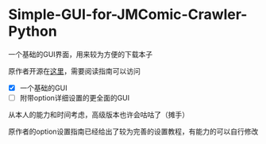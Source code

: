 # Simple-GUI-for-JMComic-Crawler-Python
一个基础的GUI界面，用来较为方便的下载本子

原作者开源在[这里](https://github.com/hect0x7/JMComic-Crawler-Python)，需要阅读指南可以访问

- [x] 一个基础的GUI
- [ ] 附带option详细设置的更全面的GUI

从本人的能力和时间考虑，高级版本也许会咕咕了（摊手）

原作者的option设置指南已经给出了较为完善的设置教程，有能力的可以自行修改
